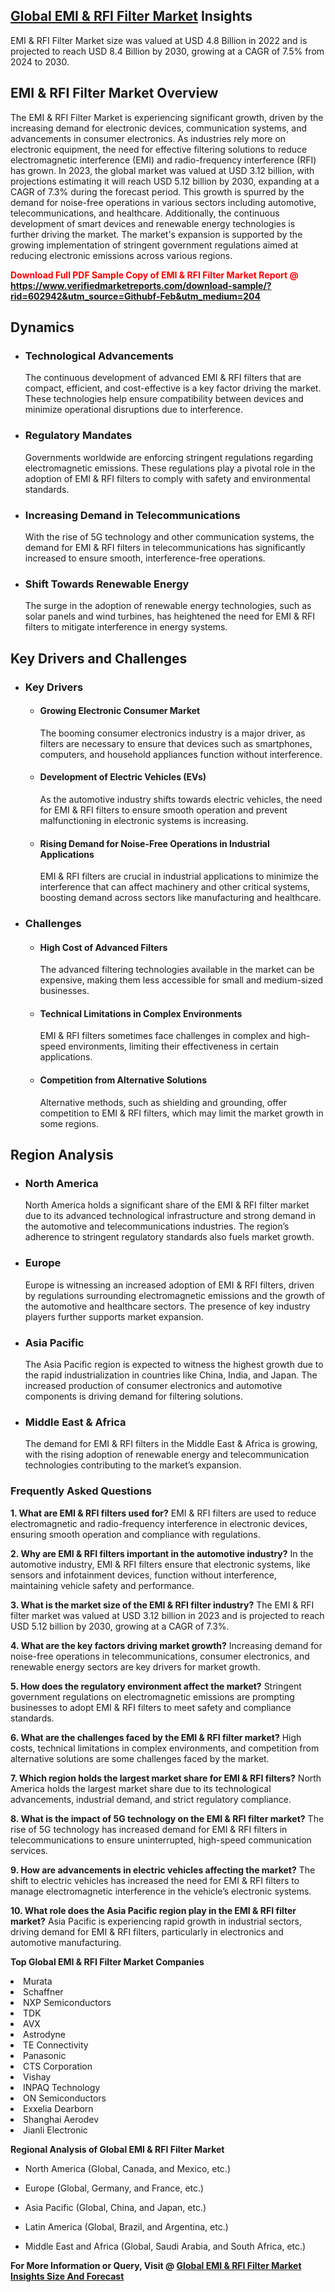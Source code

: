 <h2><a href="https://www.verifiedmarketreports.com/download-sample/?rid=602942&amp;utm_source=Githubf&amp;utm_medium=204" target="_blank">Global EMI & RFI Filter Market</a> Insights</h2><p>EMI & RFI Filter Market size was valued at USD 4.8 Billion in 2022 and is projected to reach USD 8.4 Billion by 2030, growing at a CAGR of 7.5% from 2024 to 2030.</p><p> <h2>EMI & RFI Filter Market Overview</h2> <p>The EMI & RFI Filter Market is experiencing significant growth, driven by the increasing demand for electronic devices, communication systems, and advancements in consumer electronics. As industries rely more on electronic equipment, the need for effective filtering solutions to reduce electromagnetic interference (EMI) and radio-frequency interference (RFI) has grown. In 2023, the global market was valued at USD 3.12 billion, with projections estimating it will reach USD 5.12 billion by 2030, expanding at a CAGR of 7.3% during the forecast period. This growth is spurred by the demand for noise-free operations in various sectors including automotive, telecommunications, and healthcare. Additionally, the continuous development of smart devices and renewable energy technologies is further driving the market. The market's expansion is supported by the growing implementation of stringent government regulations aimed at reducing electronic emissions across various regions.</p> <p><strong><p><span class=""><span style="color: #ff0000;"><strong>Download Full PDF Sample Copy of EMI & RFI Filter Market Report</strong> @ </span><a href="https://www.verifiedmarketreports.com/download-sample/?rid=602942&amp;utm_source=Githubf-Feb&amp;utm_medium=204" target="_blank">https://www.verifiedmarketreports.com/download-sample/?rid=602942&amp;utm_source=Githubf-Feb&amp;utm_medium=204</a></span></p></strong></p> <h2>Dynamics</h2> <ul> <li><h3>Technological Advancements</h3> The continuous development of advanced EMI & RFI filters that are compact, efficient, and cost-effective is a key factor driving the market. These technologies help ensure compatibility between devices and minimize operational disruptions due to interference.</li> <li><h3>Regulatory Mandates</h3> Governments worldwide are enforcing stringent regulations regarding electromagnetic emissions. These regulations play a pivotal role in the adoption of EMI & RFI filters to comply with safety and environmental standards.</li> <li><h3>Increasing Demand in Telecommunications</h3> With the rise of 5G technology and other communication systems, the demand for EMI & RFI filters in telecommunications has significantly increased to ensure smooth, interference-free operations.</li> <li><h3>Shift Towards Renewable Energy</h3> The surge in the adoption of renewable energy technologies, such as solar panels and wind turbines, has heightened the need for EMI & RFI filters to mitigate interference in energy systems.</li> </ul> <h2>Key Drivers and Challenges</h2> <ul> <li><h3>Key Drivers</h3> <ul> <li><h4>Growing Electronic Consumer Market</h4> The booming consumer electronics industry is a major driver, as filters are necessary to ensure that devices such as smartphones, computers, and household appliances function without interference.</li> <li><h4>Development of Electric Vehicles (EVs)</h4> As the automotive industry shifts towards electric vehicles, the need for EMI & RFI filters to ensure smooth operation and prevent malfunctioning in electronic systems is increasing.</li> <li><h4>Rising Demand for Noise-Free Operations in Industrial Applications</h4> EMI & RFI filters are crucial in industrial applications to minimize the interference that can affect machinery and other critical systems, boosting demand across sectors like manufacturing and healthcare.</li> </ul> </li> <li><h3>Challenges</h3> <ul> <li><h4>High Cost of Advanced Filters</h4> The advanced filtering technologies available in the market can be expensive, making them less accessible for small and medium-sized businesses.</li> <li><h4>Technical Limitations in Complex Environments</h4> EMI & RFI filters sometimes face challenges in complex and high-speed environments, limiting their effectiveness in certain applications.</li> <li><h4>Competition from Alternative Solutions</h4> Alternative methods, such as shielding and grounding, offer competition to EMI & RFI filters, which may limit the market growth in some regions.</li> </ul> </li> </ul> <h2>Region Analysis</h2> <ul> <li><h3>North America</h3> North America holds a significant share of the EMI & RFI filter market due to its advanced technological infrastructure and strong demand in the automotive and telecommunications industries. The region’s adherence to stringent regulatory standards also fuels market growth.</li> <li><h3>Europe</h3> Europe is witnessing an increased adoption of EMI & RFI filters, driven by regulations surrounding electromagnetic emissions and the growth of the automotive and healthcare sectors. The presence of key industry players further supports market expansion.</li> <li><h3>Asia Pacific</h3> The Asia Pacific region is expected to witness the highest growth due to the rapid industrialization in countries like China, India, and Japan. The increased production of consumer electronics and automotive components is driving demand for filtering solutions.</li> <li><h3>Middle East & Africa</h3> The demand for EMI & RFI filters in the Middle East & Africa is growing, with the rising adoption of renewable energy and telecommunication technologies contributing to the market’s expansion.</li> </ul> <h3>Frequently Asked Questions</h3> <p><strong>1. What are EMI & RFI filters used for?</strong> EMI & RFI filters are used to reduce electromagnetic and radio-frequency interference in electronic devices, ensuring smooth operation and compliance with regulations.</p> <p><strong>2. Why are EMI & RFI filters important in the automotive industry?</strong> In the automotive industry, EMI & RFI filters ensure that electronic systems, like sensors and infotainment devices, function without interference, maintaining vehicle safety and performance.</p> <p><strong>3. What is the market size of the EMI & RFI filter industry?</strong> The EMI & RFI filter market was valued at USD 3.12 billion in 2023 and is projected to reach USD 5.12 billion by 2030, growing at a CAGR of 7.3%.</p> <p><strong>4. What are the key factors driving market growth?</strong> Increasing demand for noise-free operations in telecommunications, consumer electronics, and renewable energy sectors are key drivers for market growth.</p> <p><strong>5. How does the regulatory environment affect the market?</strong> Stringent government regulations on electromagnetic emissions are prompting businesses to adopt EMI & RFI filters to meet safety and compliance standards.</p> <p><strong>6. What are the challenges faced by the EMI & RFI filter market?</strong> High costs, technical limitations in complex environments, and competition from alternative solutions are some challenges faced by the market.</p> <p><strong>7. Which region holds the largest market share for EMI & RFI filters?</strong> North America holds the largest market share due to its technological advancements, industrial demand, and strict regulatory compliance.</p> <p><strong>8. What is the impact of 5G technology on the EMI & RFI filter market?</strong> The rise of 5G technology has increased demand for EMI & RFI filters in telecommunications to ensure uninterrupted, high-speed communication services.</p> <p><strong>9. How are advancements in electric vehicles affecting the market?</strong> The shift to electric vehicles has increased the need for EMI & RFI filters to manage electromagnetic interference in the vehicle’s electronic systems.</p> <p><strong>10. What role does the Asia Pacific region play in the EMI & RFI filter market?</strong> Asia Pacific is experiencing rapid growth in industrial sectors, driving demand for EMI & RFI filters, particularly in electronics and automotive manufacturing.</p> </p><p><strong>Top Global EMI & RFI Filter Market Companies</strong></p><div data-test-id=""><p><li>Murata</li><li> Schaffner</li><li> NXP Semiconductors</li><li> TDK</li><li> AVX</li><li> Astrodyne</li><li> TE Connectivity</li><li> Panasonic</li><li> CTS Corporation</li><li> Vishay</li><li> INPAQ Technology</li><li> ON Semiconductors</li><li> Exxelia Dearborn</li><li> Shanghai Aerodev</li><li> Jianli Electronic</li></p><div><strong>Regional Analysis of&nbsp;Global EMI & RFI Filter Market</strong></div><ul><li dir="ltr"><p dir="ltr">North America&nbsp;(Global, Canada, and Mexico, etc.)</p></li><li dir="ltr"><p dir="ltr">Europe (Global, Germany, and France, etc.)</p></li><li dir="ltr"><p dir="ltr">Asia Pacific&nbsp;(Global, China, and Japan, etc.)</p></li><li dir="ltr"><p dir="ltr">Latin America&nbsp;(Global, Brazil, and Argentina, etc.)</p></li><li dir="ltr">Middle East and Africa&nbsp;(Global, Saudi Arabia, and South Africa, etc.)</li></ul><p><strong>For More Information or Query, Visit @&nbsp;</strong><strong><a href="https://www.verifiedmarketreports.com/product/emi-rfi-filter-market/?utm_source=Githubf&amp;utm_medium=204" target="_blank">Global EMI & RFI Filter Market Insights Size And Forecast</a></strong></p></div>
